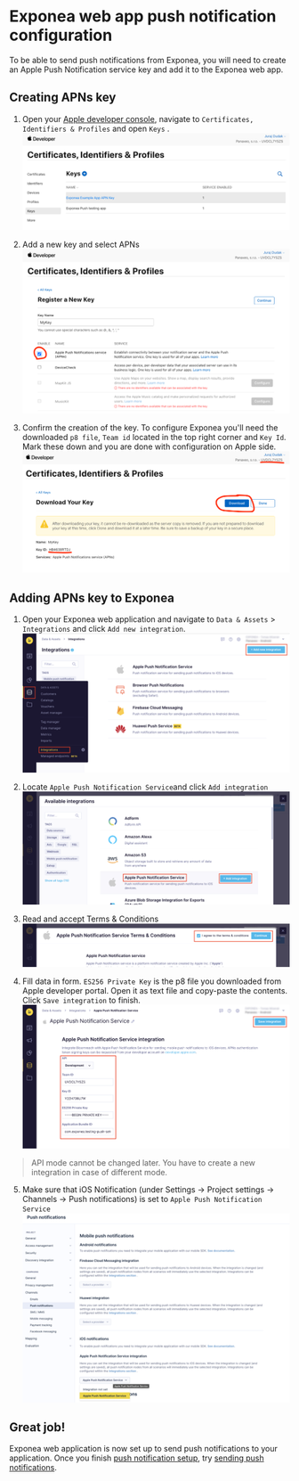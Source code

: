 # Exponea web app push notification configuration
To be able to send push notifications from Exponea, you will need to create an Apple Push Notification service key and add it to the Exponea web app.

## Creating APNs key
1. Open your [Apple developer console](https://developer.apple.com/account/resources/authkeys/list), navigate to `Certificates, Identifiers & Profiles` and open `Keys` .
![](./pics/apns1.png)

2. Add a new key and select APNs
![](./pics/apns2.png)

3. Confirm the creation of the key. To configure Exponea you'll need the downloaded `p8 file`, `Team id` located in the top right corner and `Key Id`. Mark these down and you are done with configuration on Apple side.
![](./pics/apns3.png)

## Adding APNs key to Exponea

1. Open your Exponea web application and navigate to `Data & Assets` > `Integrations` and click `Add new integration`.
![](./pics/apns4.png)

2. Locate `Apple Push Notification Service`and click `Add integration` 
![](./pics/apns5.png)

3. Read and accept Terms & Conditions
![](./pics/apns6.png)

4. Fill data in form. `ES256 Private Key` is the p8 file you downloaded from Apple developer portal. Open it as text file and copy-paste the contents. Click `Save integration` to finish.
![](./pics/apns7.png)
> API mode cannot be changed later. You have to create a new integration in case of different mode.

5. Make sure that iOS Notification (under Settings -> Project settings -> Channels -> Push notifications) is set to `Apple Push Notification Service`
![](./pics/apns8.png)

## Great job!
Exponea web application is now set up to send push notifications to your application. Once you finish [push notification setup](./PUSH_QUICKSTART.md), try [sending push notifications](./PUSH_SEND.md).
